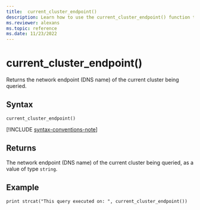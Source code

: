 ```yaml
---
title:  current_cluster_endpoint()
description: Learn how to use the current_cluster_endpoint() function to return the network endpoint of the cluster being queried as a string type value.
ms.reviewer: alexans
ms.topic: reference
ms.date: 11/23/2022
---
```

# current_cluster_endpoint()

Returns the network endpoint (DNS name) of the current cluster being queried.

## Syntax

`current_cluster_endpoint()`

[!INCLUDE [syntax-conventions-note](../includes/syntax-conventions-note.md)]

## Returns

The network endpoint (DNS name) of the current cluster being queried,
as a value of type `string`.

## Example

```kusto
print strcat("This query executed on: ", current_cluster_endpoint())
```
